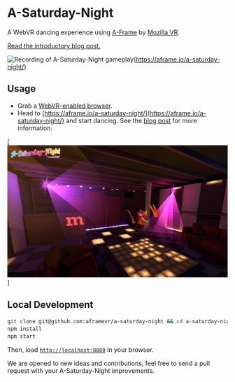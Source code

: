 # A-Saturday-Night

A WebVR dancing experience using [A-Frame](http://aframe.io) by [Mozilla VR](http://mozvr.com).

[Read the introductory blog post.](https://blog.mozvr.com/a-saturday-night/)

![Recording of A-Saturday-Night gameplay](assets/readme/asaturdaynight.gif)(https://aframe.io/a-saturday-night/)

## Usage

- Grab a [WebVR-enabled browser](https://webvr.info/).
- Head to [https://aframe.io/a-saturday-night/](https://aframe.io/a-saturday-night/) and start dancing. See the [blog post](https://blog.mozvr.com/a-saturday-night/) for more information.

[![Screenshot of A-Saturday-Night main menu](assets/readme/screenshot1.jpg)]

## Local Development

```bash
git clone git@github.com:aframevr/a-saturday-night && cd a-saturday-night
npm install
npm start
```

Then, load [`http://localhost:8080`](http://localhost:8080) in your browser.

We are opened to new ideas and contributions, feel free to send a pull request with your A-Saturday-Night improvements.
